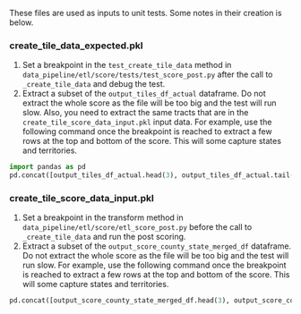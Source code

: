 These files are used as inputs to unit tests. Some notes in their creation is below.

### create_tile_data_expected.pkl
1. Set a breakpoint in the `test_create_tile_data` method in `data_pipeline/etl/score/tests/test_score_post.py` 
after the call to `_create_tile_data` and debug the test.
2. Extract a subset of the `output_tiles_df_actual` dataframe. Do not extract the whole score as the file 
will be too big and the test will run slow. Also, you need to extract the same tracts that are in
the `create_tile_score_data_input.pkl` input data. For example, use the following command once the breakpoint is reached 
to extract a few rows at the top and bottom of the score. This will some capture states and territories.
```python
import pandas as pd
pd.concat([output_tiles_df_actual.head(3), output_tiles_df_actual.tail(3)], ignore_index=True).to_pickle('data_pipeline/etl/score/tests/snapshots/create_tile_data_expected.pkl')
```

### create_tile_score_data_input.pkl
1. Set a breakpoint in the transform method in `data_pipeline/etl/score/etl_score_post.py` before the call to
`_create_tile_data` and run the post scoring.
2. Extract a subset of the `output_score_county_state_merged_df` dataframe. Do not extract the whole score as the file 
will be too big and the test will run slow. For example, use the following command once the breakpoint is reached 
to extract a few rows at the top and bottom of the score. This will some capture states and territories.
```python
pd.concat([output_score_county_state_merged_df.head(3), output_score_county_state_merged_df.tail(3)], ignore_index=True).to_pickle('data_pipeline/etl/score/tests/snapshots/create_tile_score_data_input.pkl')
```